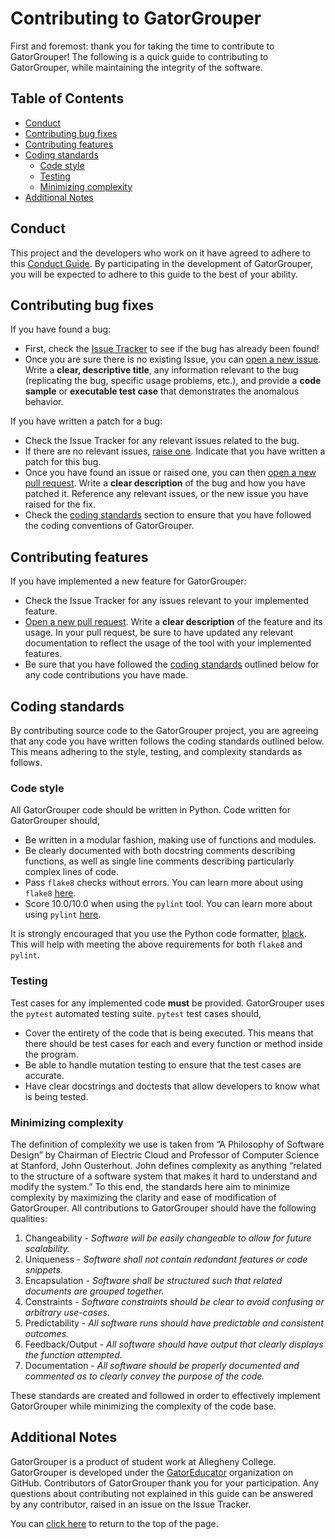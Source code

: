 # Contributing to GatorGrouper

First and foremost: thank you for taking the time to contribute to GatorGrouper!
The following is a quick guide to contributing to GatorGrouper, while
maintaining the integrity of the software.

## Table of Contents

* [Conduct](#conduct)
* [Contributing bug fixes](#contributing-bug-fixes)
* [Contributing features](#contributing-features)
* [Coding standards](#coding-standards)
  * [Code style](#code-style)
  * [Testing](#testing)
  * [Minimizing complexity](#minimizing-complexity)
* [Additional Notes](#additional-notes)

## Conduct

This project and the developers who work on it have agreed to adhere to this
[Conduct Guide](https://github.com/Allegheny-Computer-Science-203-S2019/cs203-S2019-conduct/blob/master/conduct.md).
By participating in the development of GatorGrouper, you will be expected to
adhere to this guide to the best of your ability.

## Contributing bug fixes

If you have found a bug:
 * First, check the [Issue Tracker](https://github.com/GatorEducator/gatorgrouper/issues)
   to see if the bug has already been found!
 * Once you are sure there is no existing Issue, you can
   [open a new issue](https://github.com/GatorEducator/gatorgrouper/issues/new).
   Write a **clear, descriptive title**, any information relevant to the bug
   (replicating the bug, specific usage problems, etc.), and provide a **code
   sample** or **executable test case** that demonstrates the anomalous
   behavior.

If you have written a patch for a bug:
  * Check the Issue Tracker for any relevant issues related to the bug.
  * If there are no relevant issues, [raise one](https://github.com/GatorEducator/gatorgrouper/issues/new).
    Indicate that you have written a patch for this bug.
  * Once you have found an issue or raised one, you can then [open a new pull
    request](https://github.com/GatorEducator/gatorgrouper/compare). Write a
    **clear description** of the bug and how you have patched it. Reference any
    relevant issues, or the new issue you have raised for the fix.
  * Check the [coding standards](#coding-standards) section to ensure that you
    have followed the coding conventions of GatorGrouper.

## Contributing features

If you have implemented a new feature for GatorGrouper:
  * Check the Issue Tracker for any issues relevant to your implemented feature.
  * [Open a new pull request](https://github.com/GatorEducator/gatorgrouper/compare).
    Write a **clear description** of the feature and its usage. In your pull
    request, be sure to have updated any relevant documentation to reflect the
    usage of the tool with your implemented features.
  * Be sure that you have followed the [coding standards](#coding-standards)
    outlined below for any code contributions you have made.

## Coding standards

By contributing source code to the GatorGrouper project, you are agreeing that
any code you have written follows the coding standards outlined below. This
means adhering to the style, testing, and complexity standards as follows.

### Code style

All GatorGrouper code should be written in Python. Code written for GatorGrouper
should,
  * Be written in a modular fashion, making use of functions and modules.
  * Be clearly documented with both docstring comments describing functions, as
    well as single line comments describing particularly complex lines of code.
  * Pass `flake8` checks without errors. You can learn more about using `flake8`
    [here](http://flake8.pycqa.org/en/latest/).
  * Score 10.0/10.0 when using the `pylint` tool. You can learn more about using
    `pylint` [here](https://www.pylint.org/).

It is strongly encouraged that you use the Python code formatter,
[black](https://github.com/ambv/black). This will help with meeting the above
requirements for both `flake8` and `pylint`.

### Testing

Test cases for any implemented code **must** be provided. GatorGrouper uses the
`pytest` automated testing suite. `pytest` test cases should,
  * Cover the entirety of the code that is being executed. This means that there
    should be test cases for each and every function or method inside the
    program.
  * Be able to handle mutation testing to ensure that the test cases are
    accurate.
  * Have clear docstrings and doctests that allow developers to know what is
    being tested.

### Minimizing complexity

The definition of complexity we use is taken from “A Philosophy of Software
Design” by Chairman of Electric Cloud and Professor of Computer Science at
Stanford, John Ousterhout. John defines complexity as anything “related to the
structure of a software system that makes it hard to understand and modify the
system.” To this end, the standards here aim to minimize complexity by
maximizing the clarity and ease of modification of GatorGrouper. All
contributions to GatorGrouper should have the following qualities:

1. Changeability -
*Software will be easily changeable to allow for future scalability.*
2. Uniqueness -
*Software shall not contain redundant features or code snippets.*
3. Encapsulation -
*Software shall be structured such that related documents are grouped together.*
4. Constraints -
*Software constraints should be clear to avoid confusing or arbitrary use-cases.*
5. Predictability -
*All software runs should have predictable and consistent outcomes.*
6. Feedback/Output -
*All software should have output that clearly displays the function attempted.*
7.  Documentation -
*All software should be properly documented and commented as to clearly convey
the purpose of the code.*

These standards are created and followed in order to effectively implement
GatorGrouper while minimizing the complexity of the code base.

## Additional Notes

GatorGrouper is a product of student work at Allegheny College. GatorGrouper is
developed under the [GatorEducator](https://github.com/GatorEducator/)
organization on GitHub. Contributors of GatorGrouper thank you for your
participation. Any questions about contributing not explained in this guide can
be answered by any contributor, raised in an issue on the Issue Tracker.

You can
[click here](#contributing-to-gatorgrouper) to return to the top of the page.
